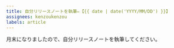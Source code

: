 ```yaml
---
title: 自分リリースノートを執筆✏️【{{ date | date('YYYY/MM/DD') }}】
assignees: kenzoukenzou
labels: article
---
```


月末になりましたので、自分リリースノートを執筆してください。
